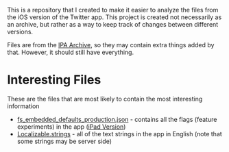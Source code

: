 This is a repository that I created to make it easier to analyze the files from the iOS version of the Twitter app. This project is created not necessarily as an archive, but rather as a way to keep track of changes between different versions.

Files are from the [IPA Archive](https://ipaarchive.com/app/usa/333903271), so they may contain extra things added by that. However, it should still have everything.

# Interesting Files

These are the files that are most likely to contain the most interesting information

- [fs_embedded_defaults_production.json](https://github.com/makeamovie/twitter-ios-files/blob/main/fs_embedded_defaults_production.json) - contains all the flags (feature experiments) in the app ([iPad Version](https://github.com/makeamovie/twitter-ios-files/blob/main/fs_embedded_defaults_ipad_production.json))
- [Localizable.strings](https://github.com/makeamovie/twitter-ios-files/blob/main/Localization_Localization.bundle/en.lproj/Localizable.strings) - all of the text strings in the app in English (note that some strings may be server side)
